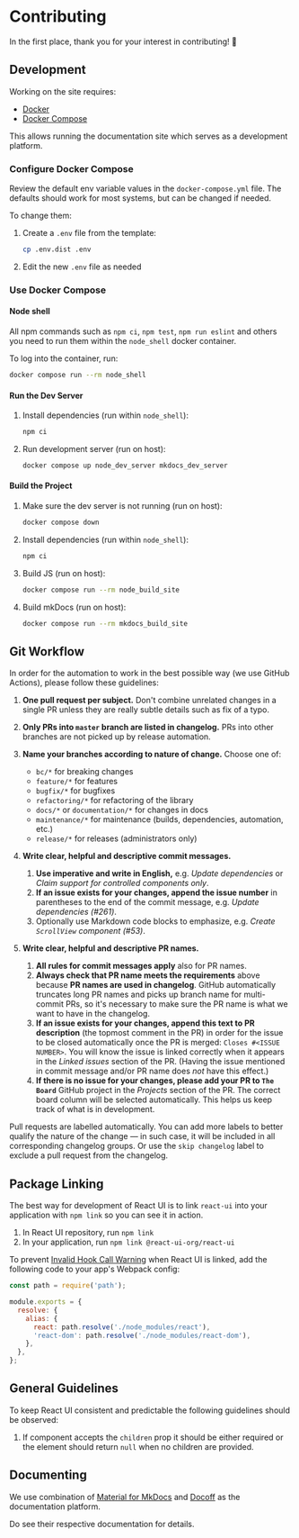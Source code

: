 # Contributing

In the first place, thank you for your interest in contributing! 🙏

## Development

Working on the site requires:

* [Docker]
* [Docker Compose]

This allows running the documentation site which serves as a development platform.

### Configure Docker Compose

Review the default env variable values in the `docker-compose.yml` file.
The defaults should work for most systems, but can be changed if needed.

To change them:

1. Create a `.env` file from the template:

    ```bash
    cp .env.dist .env
    ```

2. Edit the new `.env` file as needed

### Use Docker Compose

#### Node shell

All npm commands such as `npm ci`, `npm test`, `npm run eslint` and others you
need to run them within the `node_shell` docker container.

To log into the container, run:

```bash
docker compose run --rm node_shell
```

#### Run the Dev Server

1. Install dependencies (run within `node_shell`):

    ```bash
    npm ci
    ```

2. Run development server (run on host):

    ```bash
    docker compose up node_dev_server mkdocs_dev_server
    ```

#### Build the Project

1. Make sure the dev server is not running (run on host):

    ```bash
    docker compose down
    ```

2. Install dependencies (run within `node_shell`):

    ```bash
    npm ci
    ```

3. Build JS (run on host):

    ```bash
    docker compose run --rm node_build_site
    ```

4. Build mkDocs (run on host):

    ```bash
    docker compose run --rm mkdocs_build_site
    ```

## Git Workflow

In order for the automation to work in the best possible way (we use GitHub
Actions), please follow these guidelines:

1. **One pull request per subject.** Don't combine unrelated changes in a single
   PR unless they are really subtle details such as fix of a typo.

2. **Only PRs into `master` branch are listed in changelog.** PRs into other
   branches are not picked up by release automation.

3. **Name your branches according to nature of change.** Choose one of:

    * `bc/*` for breaking changes
    * `feature/*` for features
    * `bugfix/*` for bugfixes
    * `refactoring/*` for refactoring of the library
    * `docs/*` or `documentation/*` for changes in docs
    * `maintenance/*` for maintenance (builds, dependencies, automation, etc.)
    * `release/*` for releases (administrators only)

4. **Write clear, helpful and descriptive commit messages.**

    1. **Use imperative and write in English,** e.g. _Update dependencies_ or
       _Claim support for controlled components only_.
    2. **If an issue exists for your changes, append the issue number** in
       parentheses to the end of the commit message, e.g. _Update dependencies
       (#261)_.
    3. Optionally use Markdown code blocks to emphasize, e.g.
       _Create `ScrollView` component (#53)_.

5. **Write clear, helpful and descriptive PR names.**

    1. **All rules for commit messages apply** also for PR names.
    2. **Always check that PR name meets the requirements** above because **PR
       names are used in changelog**. GitHub automatically truncates long PR
       names and picks up branch name for multi-commit PRs, so it's necessary to
       make sure the PR name is what we want to have in the changelog.
    3. **If an issue exists for your changes, append this text to PR
       description** (the topmost comment in the PR) in order for the issue
       to be
       closed automatically once the PR is merged: `Closes #<ISSUE NUMBER>`. You
       will know the issue is linked correctly when it appears in the _Linked
       issues_ section of the PR. (Having the issue mentioned in commit message
       and/or PR name does _not_ have this effect.)
    4. **If there is no issue for your changes, please add your PR to `The
       Board`** GitHub project in the _Projects_ section of the PR. The correct
       board column will be selected automatically. This helps us keep track of
       what is in development.

Pull requests are labelled automatically. You can add more labels to better
qualify the nature of the change — in such case, it will be included in all
corresponding changelog groups. Or use the `skip changelog` label to exclude a
pull request from the changelog.

## Package Linking

The best way for development of React UI is to link `react-ui` into your
application with `npm link` so you can see it in action.

1. In React UI repository, run `npm link`
2. In your application, run `npm link @react-ui-org/react-ui`

To prevent [Invalid Hook Call Warning][react-invalid-hook] when React UI is
linked, add the following code to your app's Webpack config:

```js
const path = require('path');

module.exports = {
  resolve: {
    alias: {
      react: path.resolve('./node_modules/react'),
      'react-dom': path.resolve('./node_modules/react-dom'),
    },
  },
};
```

## General Guidelines

To keep React UI consistent and predictable the following guidelines should be observed:

1. If component accepts the `children` prop it should be either required or the element
   should return `null` when no children are provided.

## Documenting

We use combination of [Material for MkDocs][mkdocs-material] and [Docoff] as
the documentation platform.

Do see their respective documentation for details.

[Docker]: https://www.docker.com
[Docker Compose]: https://docs.docker.com/compose/
[react-invalid-hook]: https://reactjs.org/warnings/invalid-hook-call-warning.html#duplicate-react
[mkdocs-material]: https://squidfunk.github.io/mkdocs-material/
[Docoff]: https://github.com/react-ui-org/docoff

